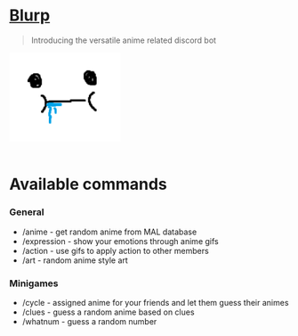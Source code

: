 # [Blurp](https://discord.com/oauth2/authorize?client_id=1248292283883851919&permissions=2147502144&integration_type=0&scope=bot)
>Introducing the versatile anime related discord bot

<img src="./assets/Blurp.png" width=200>
<br>
<br>

<h1>Available commands</h1>
<h3>General</h3>
<ul>
  <li>/anime - get random anime from MAL database</li>
  <li>/expression - show your emotions through anime gifs</li>
  <li>/action - use gifs to apply action to other members</li>
  <li>/art - random anime style art</li>
</ul>

<h3>Minigames</h3>
<ul>
  <li>/cycle - assigned anime for your friends and let them guess their animes</li>
  <li>/clues - guess a random anime based on clues</li>
  <li>/whatnum - guess a random number</li>
</ul>